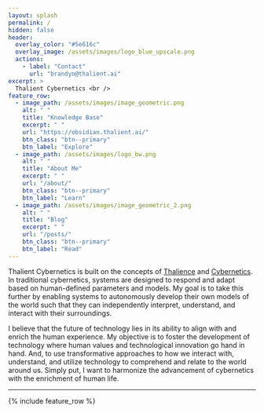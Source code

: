 ```yaml
---
layout: splash
permalink: /
hidden: false
header:
  overlay_color: "#5e616c"
  overlay_image: /assets/images/logo_blue_upscale.png
  actions:
    - label: "Contact"
      url: "brandyn@thalient.ai"
excerpt: >
  Thalient Cybernetics <br />
feature_row:
  - image_path: /assets/images/image_geometric.png
    alt: " "
    title: "Knowledge Base"
    excerpt: " "
    url: "https://obsidian.thalient.ai/"
    btn_class: "btn--primary"
    btn_label: "Explore"
  - image_path: /assets/images/logo_bw.png
    alt: " "
    title: "About Me"
    excerpt: " "
    url: "/about/"
    btn_class: "btn--primary"
    btn_label: "Learn"
  - image_path: /assets/images/image_geometric_2.png
    alt: " "
    title: "Blog"
    excerpt: " "
    url: "/posts/"
    btn_class: "btn--primary"
    btn_label: "Read"
---
```


Thalient Cybernetics is built on the concepts of [Thalience](https://www.kschroeder.com/my-books/ventus/thalience) and [Cybernetics](https://en.wikipedia.org/wiki/Cybernetics:_Or_Control_and_Communication_in_the_Animal_and_the_Machine). In traditional cybernetics, systems are designed to respond and adapt based on human-defined parameters and models. My goal is to take this further by enabling systems to autonomously develop their own models of the world such that they can independently interpret, understand, and interact with their surroundings. 

I believe that the future of technology lies in its ability to align with and enrich the human experience. My objective is to foster the development of technology where human values and technological innovation go hand in hand. And, to use transformative approaches to how we interact with, understand, and utilize technology to comprehend and relate to the world around us. Simply put, I want to harmonize the advancement of cybernetics with the enrichment of human life.

---

{% include feature_row %}
